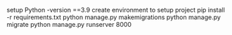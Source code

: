 setup Python -version ==3.9 
create environment to setup project
pip install -r requirements.txt 
python manage.py makemigrations 
python manage.py migrate 
python manage.py runserver 8000
